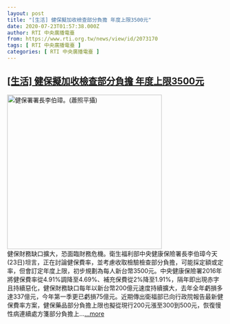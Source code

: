 ```yaml
---
layout: post
title: "[生活] 健保擬加收檢查部分負擔 年度上限3500元"
date: 2020-07-23T01:57:38.000Z
author: RTI 中央廣播電臺
from: https://www.rti.org.tw/news/view/id/2073170
tags: [ RTI 中央廣播電臺 ]
categories: [ RTI 中央廣播電臺 ]
---
```

<!--1595469458000-->
[[生活] 健保擬加收檢查部分負擔 年度上限3500元](https://www.rti.org.tw/news/view/id/2073170)
------

<div>
<img src="https://static.rti.org.tw/assets/thumbnails/2020/05/12/6334036e74d1d1c96c539bb55eb8f38c.jpg" width="360" alt="健保署署長李伯璋。(蕭照平攝)" title="健保署署長李伯璋。(蕭照平攝)"><br>健保財務缺口擴大，恐面臨財務危機。衛生福利部中央健康保險署長李伯璋今天(23日)坦言，正在討論健保費率，並考慮收取檢驗檢查部分負擔，可能採定額或定率，但會訂定年度上限，初步規劃為每人新台幣3500元。中央健康保險署2016年將健保費率從4.91%調降至4.69%、補充保費從2%降至1.91%，隔年即出現赤字且持續惡化，健保財務缺口每年以新台幣200億元速度持續擴大，去年全年虧損多達337億元，今年第一季更已虧損75億元。近期傳出衛福部已向行政院報告最新健保費率方案，健保藥品部分負擔上限也擬從現行200元漲至300到500元，恢復慢性病連續處方箋部分負擔上...<a target="_blank" href="https://www.rti.org.tw/news/view/id/2073170">...more</a>
</div>
